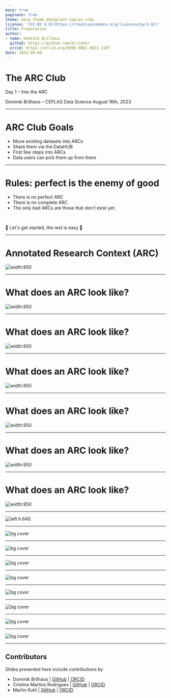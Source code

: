 ```yaml
---
marp: true
paginate: true
theme: marp-theme_dataplant-ceplas-ccby
license: '[CC-BY 4.0](https://creativecommons.org/licenses/by/4.0/)'
title: Preparation
author:
- name: Dominik Brilhaus
  github: https://github.com/brilator
  orcid: https://orcid.org/0000-0001-9021-3197
date: 2023-09-08
---
```


# The ARC Club

Day 1 &ndash; Into the ARC

Dominik Brilhaus &ndash; CEPLAS Data Science
August 16th, 2023

---

# ARC Club Goals

- Move existing datasets into ARCs
- Share them via the DataHUB
- First few steps into ARCs
- Data users can pick them up from there

---

# Rules: perfect is the enemy of good

- There is no perfect ARC
- There is no complete ARC
- The only bad ARCs are those that don't exist yet.

<br>

:rocket: Let's get started, the rest is easy :rocket:

---

# Annotated Research Context (ARC)

![width:950](./../../public/images-tm/arc-datacentricintegration.svg)

---

# What does an ARC look like?

![width:950](./../../public/images-tm/arc-fillwithdata-seq1.png)

---

# What does an ARC look like?

![width:950](./../../public/images-tm/arc-fillwithdata-seq2.png)

---

# What does an ARC look like?

![width:950](./../../public/images-tm/arc-fillwithdata-seq3.png)

---

# What does an ARC look like?

![width:950](./../../public/images-tm/arc-fillwithdata-seq4.png)

---

# What does an ARC look like?

![width:950](./../../public/images-tm/arc-fillwithdata-seq5.png)

---

# What does an ARC look like?

![width:950](./../../public/images-tm/arc-fillwithdata-seq6.png)

---

![left h:640](./../../public/images-tm/user-challenges-002.svg)

---

![bg cover](./../../public/images-tm/dataplant-bigpicture-seq1.png)

---

![bg cover](./../../public/images-tm/dataplant-bigpicture-seq2.png)

---

![bg cover](./../../public/images-tm/dataplant-bigpicture-seq3.png)

---

![bg cover](./../../public/images-tm/dataplant-bigpicture-seq4.png)

---

![bg cover](./../../public/images-tm/dataplant-bigpicture-seq5.png)

---

![bg cover](./../../public/images-tm/dataplant-bigpicture-seq6.png)

---

![bg cover](./../../public/images-tm/dataplant-bigpicture-seq7.png)

---

![bg cover](./../../public/images-tm/dataplant-bigpicture-seq8.png)

--- 

## Contributors

Slides presented here include contributions by 

- Dominik Brilhaus | [GitHub](https://github.com/brilator) | [ORCID](https://orcid.org/0000-0001-9021-3197)
- Cristina Martins Rodrigues  | [GitHub](https://github.com/CMR248) | [ORCID](https://orcid.org/0000-0002-4849-1537)
- Martin Kuhl  | [GitHub](https://github.com/Martin-Kuhl) | [ORCID](https://orcid.org/0000-0002-8493-1077)
